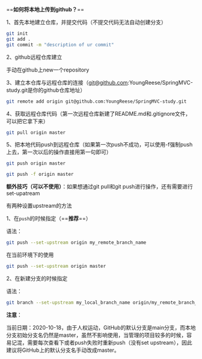 ==**如何将本地上传到github？**==

1、首先本地建立仓库，并提交代码（不提交代码无法自动创建分支）

```bash
git init
git add .
git commit -m "description of ur commit"
```

2、github远程仓库建立

手动在github上new一个repository

3、建立本仓库与远程仓库的连接（git@github.com:YoungReese/SpringMVC-study.git是你的github仓库地址）

```bash
git remote add origin git@github.com:YoungReese/SpringMVC-study.git
```

4、获取远程仓库代码（第一次远程仓库新建了README.md和.gitignore文件，可以把它拿下来）

```bash
git pull origin master
```

5、把本地代码push到远程仓库（如果第一次push不成功，可以使用-f强制push上去，第一次以后的操作直接用第一句即可）

```bash
git push origin master

git push -f origin master
```







**额外技巧（可以不使用）**：如果想通过git pull和git push进行操作，还有需要进行set-upatream

有两种设置upstream的方法

1、在`push`的时候指定（==**推荐**==）

语法：

```bash
git push --set-upstream origin my_remote_branch_name
```

在当前环境下的使用

```bash
git push --set-upstream origin master
```

2、在新建分支的时候指定

语法：

```bash
git branch --set-upstream my_local_branch_name origin/my_remote_branch_name
```







**注意**：

当前日期：2020-10-18，由于人权运动，GitHub的默认分支是main分支，而本地分支初始分支名仍然是master，虽然不影响使用，当管理的项目较多的时候，容易记混，需要每次查看下或者push失败时重新push（没有set upstream），因此建议将GitHub上的默认分支名手动改成master。